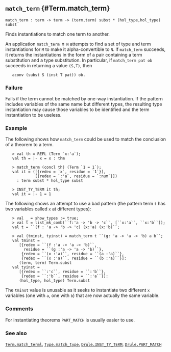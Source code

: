 ## `match_term` {#Term.match_term}


```
match_term : term -> term -> (term,term) subst * (hol_type,hol_type) subst
```



Finds instantiations to match one term to another.


An application `match_term M N` attempts to find a set of type
and term instantiations for `M` to make it alpha-convertible
to `N`. If `match_term` succeeds, it returns the instantiations
in the form of a pair containing a term substitution and a
type substitution. In particular, if `match_term pat ob` succeeds
in returning a value `(S,T)`, then
    
       aconv (subst S (inst T pat)) ob.
    



### Failure

Fails if the term cannot be matched by one-way instantiation. If the
pattern includes variables of the same name but different types, the
resulting type instantiation may cause those variables to be
identified and the term instantiation to be useless.

### Example

The following shows how `match_term` could be used to match the
conclusion of a theorem to a term.
    
       > val th = REFL (Term `x:'a`);
       val th = |- x = x : thm
    
       > match_term (concl th) (Term `1 = 1`);
       val it = ([{redex = `x`, residue = `1`}],
                 [{redex = `:'a`, residue = `:num`}])
         : term subst * hol_type subst
    
       > INST_TY_TERM it th;
       val it = |- 1 = 1
    
The following shows an attempt to use a bad pattern (the pattern term
`t` has two variables called `x` at different types):
    
       > val _ = show_types := true;
       > val t = list_mk_comb(``f:'a -> 'b -> 'c``, [``x:'a``, ``x:'b``]);
       val t = ``(f : 'a -> 'b -> 'c) (x:'a) (x:'b)``;
    
       > val (tminst, tyinst) = match_term t ``(g: 'a -> 'a -> 'b) a b``;
       val tminst =
          [{redex = ``(f :'a -> 'a -> 'b)``,
            residue = ``(g :'a -> 'a -> 'b)``},
           {redex = ``(x :'a)``, residue = ``(a :'a)``},
           {redex = ``(x :'a)``, residue = ``(b :'a)``}]:
          (term, term) Term.subst
       val tyinst =
          [{redex = ``:'c``, residue = ``:'b``},
           {redex = ``:'b``, residue = ``:'a``}]:
          (hol_type, hol_type) Term.subst
    
The `tminst` value is unusable as it seeks to instantiate two
different `x` variables (one with `a`, one with `b`) that are now
actually the same variable.

### Comments

For instantiating theorems `PART_MATCH` is usually easier to use.

### See also

[`Term.match_terml`](#Term.match_terml), [`Type.match_type`](#Type.match_type), [`Drule.INST_TY_TERM`](#Drule.INST_TY_TERM), [`Drule.PART_MATCH`](#Drule.PART_MATCH)

